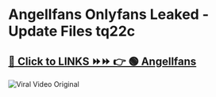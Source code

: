 
 # Angellfans Onlyfans Leaked - Update Files tq22c

## <h2><a href="https://clipsfans.com/Angellfans&ref=git">🔗 Click to LINKS ⏩⏩ 👉 🟢 Angellfans </a></h2>

<a href="https://clipsfans.com/Angellfans&ref=git" rel="nofollow" data-target="animated-image.originalLink"><img src="https://i.ibb.co.com/xMMVF88/686577567.gif" alt="Viral Video Original" style="max-width: 100%; display: inline-block;" data-target="animated-image.originalImage"></a>


